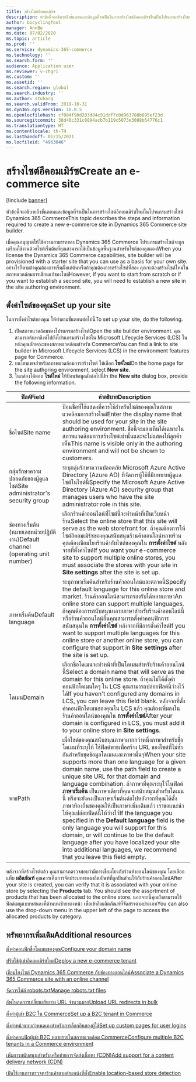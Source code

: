 ```yaml
---
title: สร้างไซต์อีคอมเมิร์ซ
description: หัวข้อนี้จะอธิบายถึงขั้นตอนและข้อมูลที่จำเป็นในการสร้างไซต์อีคอมเมิร์ซใหม่ในโปรแกรมสร้างไซต์ Dynamics 365 Commerce
author: bicyclingfool
manager: AnnBe
ms.date: 07/02/2020
ms.topic: article
ms.prod: ''
ms.service: dynamics-365-commerce
ms.technology: ''
ms.search.form: ''
audience: Application user
ms.reviewer: v-chgri
ms.custom: ''
ms.assetid: ''
ms.search.region: global
ms.search.industry: ''
ms.author: stuharg
ms.search.validFrom: 2019-10-31
ms.dyn365.ops.version: 10.0.5
ms.openlocfilehash: cf084f90d203d84c91ddf7c0d963780b895ef23d
ms.sourcegitcommit: 38d40c331c8894acb7b119c5073e3088b54776c1
ms.translationtype: HT
ms.contentlocale: th-TH
ms.lasthandoff: 01/15/2021
ms.locfileid: "4963046"
---
```

# <a name="create-an-e-commerce-site"></a><span data-ttu-id="c1c4e-103">สร้างไซต์อีคอมเมิร์ซ</span><span class="sxs-lookup"><span data-stu-id="c1c4e-103">Create an e-commerce site</span></span>

[!include [banner](includes/banner.md)]

<span data-ttu-id="c1c4e-104">หัวข้อนี้จะอธิบายถึงขั้นตอนและข้อมูลที่จำเป็นในการสร้างไซต์อีคอมเมิร์ซใหม่ในโปรแกรมสร้างไซต์ Dynamics 365 Commerce</span><span class="sxs-lookup"><span data-stu-id="c1c4e-104">This topic describes the steps and information required to create a new e-commerce site in Dynamics 365 Commerce site builder.</span></span>

<span data-ttu-id="c1c4e-105">เมื่อคุณอนุญาตให้ใช้ความสามารถของ Dynamics 365 Commerce โปรแกรมสร้างไซต์จะถูกเตรียมใช้งานด้วยไซต์เริ่มต้นที่คุณสามารถใช้เป็นข้อมูลพื้นฐานสำหรับไซต์ของคุณเอง</span><span class="sxs-lookup"><span data-stu-id="c1c4e-105">When you license the Dynamics 365 Commerce capabilities, site builder will be provisioned with a starter site that you can use as a basis for your own site.</span></span> <span data-ttu-id="c1c4e-106">อย่างไรก็ตามถ้าคุณต้องการเริ่มตั้งแต่ต้นหรือถ้าคุณต้องการสร้างไซต์ที่สอง คุณจะต้องสร้างไซต์ใหม่ในสภาพแวดล้อมการเขียนแก้ของไซต์</span><span class="sxs-lookup"><span data-stu-id="c1c4e-106">However, if you want to start from scratch or if you want to establish a second site, you will need to establish a new site in the site authoring environment.</span></span> 

## <a name="set-up-your-site"></a><span data-ttu-id="c1c4e-107">ตั้งค่าไซต์ของคุณ</span><span class="sxs-lookup"><span data-stu-id="c1c4e-107">Set up your site</span></span>

<span data-ttu-id="c1c4e-108">ในการตั้งค่าไซต์ของคุณ ให้ทำตามขั้นตอนต่อไปนี้</span><span class="sxs-lookup"><span data-stu-id="c1c4e-108">To set up your site, do the following.</span></span>

1. <span data-ttu-id="c1c4e-109">เปิดสภาพแวดล้อมของโปรแกรมสร้างไซต์</span><span class="sxs-lookup"><span data-stu-id="c1c4e-109">Open the site builder environment.</span></span> <span data-ttu-id="c1c4e-110">คุณสามารถค้นหาลิงค์ไปยังโปรแกรมสร้างไซต์ใน Microsoft Lifecycle Services (LCS) ในหน้าคุณลักษณะของสภาพแวดล้อมสำหรับ Commerce</span><span class="sxs-lookup"><span data-stu-id="c1c4e-110">You can find a link to site builder in Microsoft Lifecycle Services (LCS) in the environment features page for Commerce.</span></span>
1. <span data-ttu-id="c1c4e-111">บนโฮมเพจสำหรับสภาพแวดล้อมการสร้างไซต์ ให้เลือก **ไซต์ใหม่**</span><span class="sxs-lookup"><span data-stu-id="c1c4e-111">On the home page for the site authoring environment, select **New site**.</span></span>
1. <span data-ttu-id="c1c4e-112">ในกล่องโต้ตอบ **ไซต์ใหม่** ให้ป้อนข้อมูลดังต่อไปนี้</span><span class="sxs-lookup"><span data-stu-id="c1c4e-112">In the **New site** dialog box, provide the following information.</span></span>

| <span data-ttu-id="c1c4e-113">ฟิลด์</span><span class="sxs-lookup"><span data-stu-id="c1c4e-113">Field</span></span>                               | <span data-ttu-id="c1c4e-114">คำอธิบาย</span><span class="sxs-lookup"><span data-stu-id="c1c4e-114">Description</span></span> |
|-------------------------------------|-------------|
| <span data-ttu-id="c1c4e-115">ชื่อไซต์</span><span class="sxs-lookup"><span data-stu-id="c1c4e-115">Site name</span></span>                           | <span data-ttu-id="c1c4e-116">ป้อนชื่อที่ใช้แสดงที่ควรใช้สำหรับไซต์ของคุณในสภาพแวดล้อมการสร้างไซต์</span><span class="sxs-lookup"><span data-stu-id="c1c4e-116">Enter the display name that should be used for your site in the site authoring environment.</span></span> <span data-ttu-id="c1c4e-117">ชื่อนี้จะมองเห็นได้เฉพาะในสภาพแวดล้อมการสร้างไซต์เท่านั้นและจะไม่แสดงให้ลูกค้าเห็น</span><span class="sxs-lookup"><span data-stu-id="c1c4e-117">This name is visible only in the authoring environment and will not be shown to customers.</span></span> |
| <span data-ttu-id="c1c4e-118">กลุ่มรักษาความปลอดภัยของผู้ดูแลไซต์</span><span class="sxs-lookup"><span data-stu-id="c1c4e-118">Site administrator's security group</span></span> | <span data-ttu-id="c1c4e-119">ระบุกลุ่มรักษาความปลอดภัย Microsoft Azure Active Directory (Azure AD) ที่จัดการผู้ใช้ที่มีบทบาทผู้ดูแลไซต์ในไซต์นี้</span><span class="sxs-lookup"><span data-stu-id="c1c4e-119">Specify the Microsoft Azure Active Directory (Azure AD) security group that manages users who have the site administrator role in this site.</span></span> |
| <span data-ttu-id="c1c4e-120">ช่องทางเริ่มต้น (หมายเลขหน่วยปฏิบัติงาน)</span><span class="sxs-lookup"><span data-stu-id="c1c4e-120">Default channel (operating unit number)</span></span> | <span data-ttu-id="c1c4e-121">เลือกร้านค้าออนไลน์ที่ไซต์นี้จะทำหน้าที่เป็นเว็บหน้าร้าน</span><span class="sxs-lookup"><span data-stu-id="c1c4e-121">Select the online store that this site will serve as the web storefront for.</span></span> <span data-ttu-id="c1c4e-122">ถ้าคุณต้องการให้ไซต์อีคอมเมิร์ซของคุณสนับสนุนร้านค้าออนไลน์หลายร้าน คุณต้องเชื่อมโยงร้านค้ากับไซต์ของคุณใน **การตั้งค่าไซต์** หลังจากที่ตั้งค่าไซต์</span><span class="sxs-lookup"><span data-stu-id="c1c4e-122">If you want your e-commerce site to support multiple online stores, you must associate the stores with your site in **Site settings** after the site is set up.</span></span> |
| <span data-ttu-id="c1c4e-123">ภาษาเริ่มต้น</span><span class="sxs-lookup"><span data-stu-id="c1c4e-123">Default language</span></span>                            | <span data-ttu-id="c1c4e-124">ระบุภาษาเริ่มต้นสำหรับร้านค้าออนไลน์และตลาดนี้</span><span class="sxs-lookup"><span data-stu-id="c1c4e-124">Specify the default language for this online store and market.</span></span> <span data-ttu-id="c1c4e-125">ร้านค้าออนไลน์สามารถรองรับได้หลายภาษา</span><span class="sxs-lookup"><span data-stu-id="c1c4e-125">An online store can support multiple languages.</span></span> <span data-ttu-id="c1c4e-126">ถ้าคุณต้องการสนับสนุนหลายภาษาสำหรับร้านค้าออนไลน์นี้หรือร้านค้าออนไลน์อื่นคุณสามารถตั้งค่าคอนฟิกการสนับสนุนใน **การตั้งค่าไซต์** หลังจากที่มีการตั้งค่าไซต์</span><span class="sxs-lookup"><span data-stu-id="c1c4e-126">If you want to support multiple languages for this online store or another online store, you can configure that support in **Site settings** after the site is set up.</span></span>  |
| <span data-ttu-id="c1c4e-127">โดเมน</span><span class="sxs-lookup"><span data-stu-id="c1c4e-127">Domain</span></span>                              | <span data-ttu-id="c1c4e-128">เลือกชื่อโดเมนจะทำหน้าที่เป็นโดเมนสำหรับร้านค้าออนไลน์นี้</span><span class="sxs-lookup"><span data-stu-id="c1c4e-128">Select a domain name that will serve as the domain for this online store.</span></span> <span data-ttu-id="c1c4e-129">ถ้าคุณไม่ได้ตั้งค่าคอนฟิกโดเมนใดๆ ใน LCS คุณสามารถปล่อยฟิลด์นี้ว่างไว้ได้</span><span class="sxs-lookup"><span data-stu-id="c1c4e-129">If you haven't configured any domains in LCS, you can leave this field blank.</span></span> <span data-ttu-id="c1c4e-130">หลังจากที่ตั้งค่าคอนฟิกโดเมนของคุณใน LCS แล้ว คุณต้องเพิ่มลงในร้านค้าออนไลน์ของคุณใน **การตั้งค่าไซต์**</span><span class="sxs-lookup"><span data-stu-id="c1c4e-130">After your domain is configured in LCS, you must add it to your online store in **Site settings**.</span></span>  |
| <span data-ttu-id="c1c4e-131">พาธ</span><span class="sxs-lookup"><span data-stu-id="c1c4e-131">Path</span></span>                              | <span data-ttu-id="c1c4e-132">เมื่อไซต์ของคุณสนับสนุนภาษามากกว่าหนึ่งภาษาสำหรับชื่อโดเมนที่ระบุให้ ใช้ฟิลด์พาธเพื่อสร้าง URL ของไซต์ที่ไม่ซ้ำกันสำหรับชุดข้อมูลโดเมนและภาษานั้นๆ</span><span class="sxs-lookup"><span data-stu-id="c1c4e-132">When your site supports more than one language for a given domain name, use the path field to create a unique site URL for that domain and language combination.</span></span> <span data-ttu-id="c1c4e-133">ถ้าภาษาที่คุณระบุไว้ในฟิลด์ **ภาษาเริ่มต้น** เป็นภาษาเดียวที่คุณจะสนับสนุนสำหรับโดเมนนี้ หรือจะยังคงเป็นภาษาเริ่มต้นต่อไปหลังจากที่คุณได้ตั้งภาษาท้องถิ่นของคุณให้เป็นภาษาเพิ่มเติมแล้ว เราขอแนะนำให้คุณปล่อยฟิลด์นี้ให้ว่างไว้</span><span class="sxs-lookup"><span data-stu-id="c1c4e-133">If the language you specified in the **Default language** field is the only language you will support for this domain, or will continue to be the default language after you have localized your site into additional languages, we recommend that you leave this field empty.</span></span> |


<span data-ttu-id="c1c4e-134">หลังจากที่สร้างไซต์แล้ว คุณสามารถตรวจสอบว่ามีการเชื่อมโยงกับร้านค้าออนไลน์ของคุณ โดยเลือกแท็บ **ผลิตภัณฑ์** คุณควรเห็นการจัดประเภทของผลิตภัณฑ์ที่ถูกปันส่วนให้กับร้านค้าออนไลน์</span><span class="sxs-lookup"><span data-stu-id="c1c4e-134">After your site is created, you can verify that it is associated with your online store by selecting the **Products** tab. You should see the assortment of products that has been allocated to the online store.</span></span> <span data-ttu-id="c1c4e-135">นอกจากนี้คุณยังสามารถใช้ฟิลด์เมนูแบบหล่นลงที่ด้านบนซ้ายของหน้า เพื่อเข้าถึงผลิตภัณฑ์ที่จัดสรรตามประเภท</span><span class="sxs-lookup"><span data-stu-id="c1c4e-135">You can also use the drop-down menu in the upper left of the page to access the allocated products by category.</span></span>

## <a name="additional-resources"></a><span data-ttu-id="c1c4e-136">ทรัพยากรเพิ่มเติม</span><span class="sxs-lookup"><span data-stu-id="c1c4e-136">Additional resources</span></span>

[<span data-ttu-id="c1c4e-137">ตั้งค่าคอนฟิกชื่อโดเมนของคุณ</span><span class="sxs-lookup"><span data-stu-id="c1c4e-137">Configure your domain name</span></span>](configure-your-domain-name.md)

[<span data-ttu-id="c1c4e-138">ปรับใช้ผู้เช่าอีคอมเมิร์ซใหม่</span><span class="sxs-lookup"><span data-stu-id="c1c4e-138">Deploy a new e-commerce tenant</span></span>](deploy-ecommerce-site.md)

[<span data-ttu-id="c1c4e-139">เชื่อมโยงไซต์ Dynamics 365 Commerce กับช่องทางออนไลน์</span><span class="sxs-lookup"><span data-stu-id="c1c4e-139">Associate a Dynamics 365 Commerce site with an online channel</span></span>](associate-site-online-store.md)

[<span data-ttu-id="c1c4e-140">จัดการไฟล์ robots.txt</span><span class="sxs-lookup"><span data-stu-id="c1c4e-140">Manage robots.txt files</span></span>](manage-robots-txt-files.md)

[<span data-ttu-id="c1c4e-141">อัพโหลดการเปลี่ยนเส้นทาง URL จำนวนมาก</span><span class="sxs-lookup"><span data-stu-id="c1c4e-141">Upload URL redirects in bulk</span></span>](upload-bulk-redirects.md)

[<span data-ttu-id="c1c4e-142">ตั้งค่าผู้เช่า B2C ใน Commerce</span><span class="sxs-lookup"><span data-stu-id="c1c4e-142">Set up a B2C tenant in Commerce</span></span>](set-up-B2C-tenant.md)

[<span data-ttu-id="c1c4e-143">ตั้งค่าหน้าแบบกำหนดเองสำหรับการล็อกอินของผู้ใช้</span><span class="sxs-lookup"><span data-stu-id="c1c4e-143">Set up custom pages for user logins</span></span>](custom-pages-user-logins.md)

[<span data-ttu-id="c1c4e-144">ตั้งค่าคอนฟิกผู้เช่า B2C หลายรายในสภาพแวดล้อม Commerce</span><span class="sxs-lookup"><span data-stu-id="c1c4e-144">Configure multiple B2C tenants in a Commerce environment</span></span>](configure-multi-B2C-tenants.md)

[<span data-ttu-id="c1c4e-145">เพิ่มการสนับสนุนสำหรับเครือข่ายการจัดส่งเนื้อหา (CDN)</span><span class="sxs-lookup"><span data-stu-id="c1c4e-145">Add support for a content delivery network (CDN)</span></span>](add-cdn-support.md)

[<span data-ttu-id="c1c4e-146">เปิดใช้งานการตรวจหาร้านค้าตามตำแหน่งที่ตั้ง</span><span class="sxs-lookup"><span data-stu-id="c1c4e-146">Enable location-based store detection</span></span>](enable-store-detection.md)
